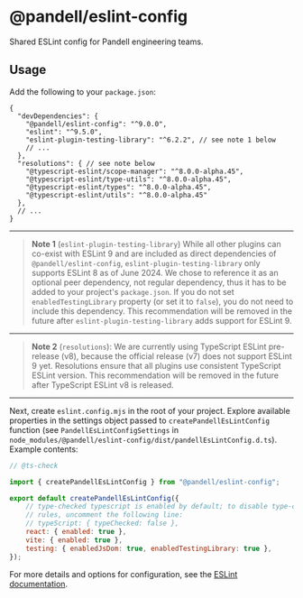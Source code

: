 # @pandell/eslint-config

Shared ESLint config for Pandell engineering teams.

## Usage

Add the following to your `package.json`:

```jsonc
{
  "devDependencies": {
    "@pandell/eslint-config": "^9.0.0",
    "eslint": "^9.5.0",
    "eslint-plugin-testing-library": "^6.2.2", // see note 1 below
    // ...
  },
  "resolutions": { // see note below
    "@typescript-eslint/scope-manager": "^8.0.0-alpha.45",
    "@typescript-eslint/type-utils": "^8.0.0-alpha.45",
    "@typescript-eslint/types": "^8.0.0-alpha.45",
    "@typescript-eslint/utils": "^8.0.0-alpha.45"
  },
  // ...
}
```

---

> **Note 1** (`eslint-plugin-testing-library`) While all other plugins can co-exist with ESLint 9 and
are included as direct dependencies of `@pandell/eslint-config`, `eslint-plugin-testing-library` only
supports ESLint 8 as of June 2024. We chose to reference it as an optional peer dependency, not regular
dependency, thus it has to be added to your project's `package.json`. If you do not set
`enabledTestingLibrary` property (or set it to `false`), you do not need to include this dependency.
This recommendation will be removed in the future after `eslint-plugin-testing-library`
adds support for ESLint 9.

---

> **Note 2** (`resolutions`): We are currently using TypeScript ESLint pre-release (v8),
because the official release (v7) does not support ESLint 9 yet. Resolutions ensure that
all plugins use consistent TypeScript ESLint version. This recommendation will be removed
in the future after TypeScript ESLint v8 is released.

---

Next, create `eslint.config.mjs` in the root of your project. Explore available properties
in the settings object passed to `createPandellEsLintConfig` function (see `PandellEsLintConfigSettings`
in `node_modules/@pandell/eslint-config/dist/pandellEsLintConfig.d.ts`). Example contents:

```js
// @ts-check

import { createPandellEsLintConfig } from "@pandell/eslint-config";

export default createPandellEsLintConfig({
    // type-checked typescript is enabled by default; to disable type-checking
    // rules, uncomment the following line:
    // typeScript: { typeChecked: false },
    react: { enabled: true },
    vite: { enabled: true },
    testing: { enabledJsDom: true, enabledTestingLibrary: true },
});
```

For more details and options for configuration, see the [ESLint documentation](https://eslint.org/docs/user-guide/configuring/).

